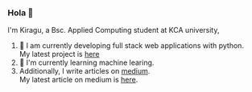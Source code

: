 ### Hola 👋
I'm Kiragu, 
a Bsc. Applied Computing student at KCA university,

1. 🔭 I am currently developing full stack web applications with python.  
   My latest project is [here](https://github.com/SamuelKiragu/Saidia)
2. 🌱 I'm currently learning machine learing.
3. Additionally, I write articles on [medium](https://www.kiragu.medium.com).  
   My latest article on medium is [here](https://kiragu.medium.com/using-curl-to-test-django-views-e19ca6d8b070).
 
  



<!--
**SamuelKiragu/SamuelKiragu** is a ✨ _special_ ✨ repository because its `README.md` (this file) appears on your GitHub profile.

Here are some ideas to get you started:

- 🔭 I’m currently working on ...
- 🌱 I’m currently learning ...
- 👯 I’m looking to collaborate on ...
- 🤔 I’m looking for help with ...
- 💬 Ask me about ...
- 📫 How to reach me: ...
- 
- ⚡ Fun fact: ...
-->
